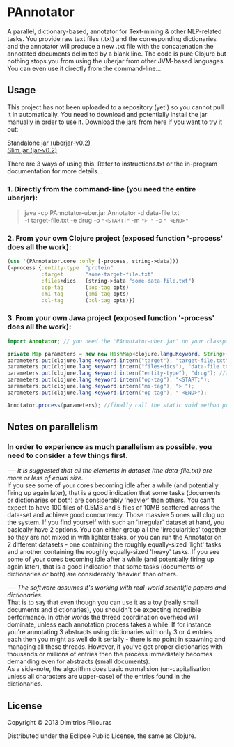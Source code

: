 # PAnnotator
A parallel, dictionary-based, annotator for Text-mining & other NLP-related tasks. You provide raw text files (.txt) and the corresponding dictionaries and the annotator will produce a new .txt file with the concatenation the annotated documents delimited by a blank line.
The code is pure Clojure but nothing stops you from using the uberjar from other JVM-based languages. You can even use it directly from the command-line...

## Usage
This project has not been  uploaded to a repository (yet!) so you cannot pull it in automatically. You need to download and potentially install the jar manually in order to use it.
Download the jars from here if you want to try it out:

 <a href="https://dl.dropbox.com/u/45723414/PAnnotator-uber.jar">Standalone jar (uberjar-v0.2)</a>    
 <a href="https://dl.dropbox.com/u/45723414/PAnnotator.jar">Slim jar (jar-v0.2)</a> 

There are 3 ways of using this. Refer to instructions.txt or the in-program documentation for more details...

### 1. Directly from the command-line (you need the entire uberjar):

>java -cp PAnnotator-uber.jar Annotator -d data-file.txt  
					-t target-file.txt 
					-e drug 
					-o `"<START:"` 
					-m `"> "`
					-c `" <END>"`  

### 2. From your own Clojure project (exposed function '-process' does all the work):

```clojure
(use '(PAnnotator.core :only [-process, string->data]))
(-process {:entity-type  "protein"  
           :target       "some-target-file.txt"
           :files+dics   (string->data "some-data-file.txt")
           :op-tag       (:op-tag opts)
           :mi-tag       (:mi-tag opts)
           :cl-tag       (:cl-tag opts)})
```           

### 3. From your own Java project (exposed function '-process' does all the work): 

```java
import Annotator; // you need the 'PAnnotator-uber.jar' on your classpath or the PAnnotator.jar plus clojure.jar

private Map parameters = new new HashMap<clojure.lang.Keyword, String>();    //first we need the map with the appropriate arguments
parameters.put(clojure.lang.Keyword.intern("target"), "target-file.txt");    //example target-file
parameters.put(clojure.lang.Keyword.intern("files+dics"), "data-file.txt"); //example data-file
parameters.put(clojure.lang.Keyword.intern("entity-type"), "drug"); //this arg is optional ("default" will be used if missing)
parameters.put(clojure.lang.Keyword.intern("op-tag"), "<START:");
parameters.put(clojure.lang.Keyword.intern("mi-tag"), "> ");
parameters.put(clojure.lang.Keyword.intern("op-tag"), " <END>");

Annotator.process(parameters); //finally call the static void method process(java.util.Map m);
```

## Notes on parallelism

### In order to experience as much parallelism as possible, you need to consider a few things first. 

--- *It is suggested that all the elements in dataset (the data-file.txt) are more or less of equal size.*  
If you see some of your cores becoming idle after a while (and potentially firing up again later), that is a good indication that some tasks (documents or dictionaries or both) are considerably 'heavier' than others.
You can't expect to have 100 files of 0.5MB and 5 files of 10MB scattered across the data-set and achieve good concurrency. Those massive 5 ones will clog up the system. If you find yourself with such an 'irregular' dataset at hand, you basically have 2 options. You can either group all the 'irregularities' together so they are not mixed in with lighter tasks, or you can run the Annotator on 2 different datasets - one containing the roughly equally-sized 'light' tasks and another containing the roughly equally-sized 'heavy' tasks. If you see some of your cores becoming idle after a while (and potentially firing up again later), that is a good indication that some tasks (documents or dictionaries or both) are considerably 'heavier' than others.  

--- *The software assumes it's working with real-world scientific papers and dictionaries.*   
That is to say that even though you can use it as a toy (really small documents and dictionaries), you shouldn't be expecting incredible performance. In other words the thread coordination overhead will dominate, unless each annotation process takes a while. If for instance you're annotating 3 abstracts using dictionaries with only 3 or 4 entries each then you might as well do it serially - there is no point in spawning and managing all these threads. However, if you've got proper dictionaries with thousands or millions of entries then the process immediately becomes demanding even for abstracts (small documents).  
As a side-note, the algorithm does basic normalision (un-capitalisation unless all characters are upper-case) of the entries found in the dictionaries.

## License

Copyright © 2013 Dimitrios Piliouras

Distributed under the Eclipse Public License, the same as Clojure.
